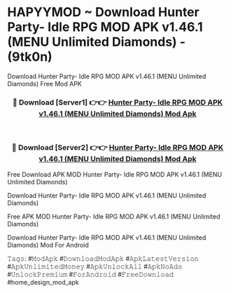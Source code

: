# HAPYYMOD ~ Download Hunter Party- Idle RPG MOD APK v1.46.1 (MENU Unlimited Diamonds) - (9tk0n)
Download Hunter Party- Idle RPG MOD APK v1.46.1 (MENU Unlimited Diamonds) Free Mod APK

<div align="center">
<h3>🔴 Download [Server1] 👉👉 <a href="https://apk-comot.site?title=Hunter_Party-_Idle_RPG_MOD_APK_v1.46.1_(MENU_Unlimited_Diamonds)">Hunter Party- Idle RPG MOD APK v1.46.1 (MENU Unlimited Diamonds) Mod Apk</a></h3><br>

<h3>🔴 Download [Server2] 👉👉 <a href="https://apk-comot.site?title=Hunter_Party-_Idle_RPG_MOD_APK_v1.46.1_(MENU_Unlimited_Diamonds)">Hunter Party- Idle RPG MOD APK v1.46.1 (MENU Unlimited Diamonds) Mod Apk</a></h3>
</div>


Free Download APK MOD Hunter Party- Idle RPG MOD APK v1.46.1 (MENU Unlimited Diamonds)

Download Hunter Party- Idle RPG MOD APK v1.46.1 (MENU Unlimited Diamonds) 

Free APK MOD Hunter Party- Idle RPG MOD APK v1.46.1 (MENU Unlimited Diamonds) 

Download Hunter Party- Idle RPG MOD APK v1.46.1 (MENU Unlimited Diamonds) Mod For Android

𝚃𝚊𝚐𝚜: #𝙼𝚘𝚍𝙰𝚙𝚔 #𝙳𝚘𝚠𝚗𝚕𝚘𝚊𝚍𝙼𝚘𝚍𝙰𝚙𝚔 #𝙰𝚙𝚔𝙻𝚊𝚝𝚎𝚜𝚝𝚅𝚎𝚛𝚜𝚒𝚘𝚗 #𝙰𝚙𝚔𝚄𝚗𝚕𝚒𝚖𝚒𝚝𝚎𝚍𝙼𝚘𝚗𝚎𝚢 #𝙰𝚙𝚔𝚄𝚗𝚕𝚘𝚌𝚔𝙰𝚕𝚕 #𝙰𝚙𝚔𝙽𝚘𝙰𝚍𝚜 #𝚄𝚗𝚕𝚘𝚌𝚔𝙿𝚛𝚎𝚖𝚒𝚞𝚖 #𝙵𝚘𝚛𝙰𝚗𝚍𝚛𝚘𝚒𝚍 #𝙵𝚛𝚎𝚎𝙳𝚘𝚠𝚗𝚕𝚘𝚊𝚍 #home_design_mod_apk